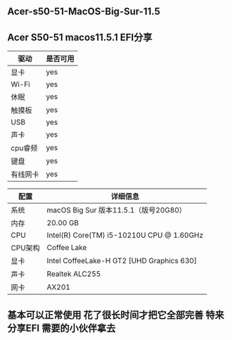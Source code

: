 ## Acer-s50-51-MacOS-Big-Sur-11.5

##	Acer S50-51 macos11.5.1 EFI分享

|  驱动   | 是否可用  |
|  ----  | ----  |
| 显卡  | yes |
| Wi-Fi  | yes |
| 休眠  | yes |
| 触摸板  | yes |
| USB  | yes |
| 声卡  | yes |
| cpu睿频  | yes |
| 键盘  | yes |
| 有线网卡  | yes |



|  配置   | 详细信息  |
|  ----  | ----  |
| 系统  | macOS Big Sur 版本11.5.1（版号20G80） |
| 内存  | 20.00 GB |
| CPU  | Intel(R) Core(TM) i5-10210U CPU @ 1.60GHz |
| CPU架构  | Coffee Lake |
| 显卡  | Intel CoffeeLake-H GT2 [UHD Graphics 630] |
| 声卡  | Realtek ALC255 |
| 网卡  | AX201 |

## 基本可以正常使用 花了很长时间才把它全部完善 特来分享EFI 需要的小伙伴拿去
